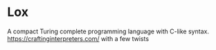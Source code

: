 # Lox
A compact Turing complete programming language with C-like syntax. 
https://craftinginterpreters.com/ with a few twists
